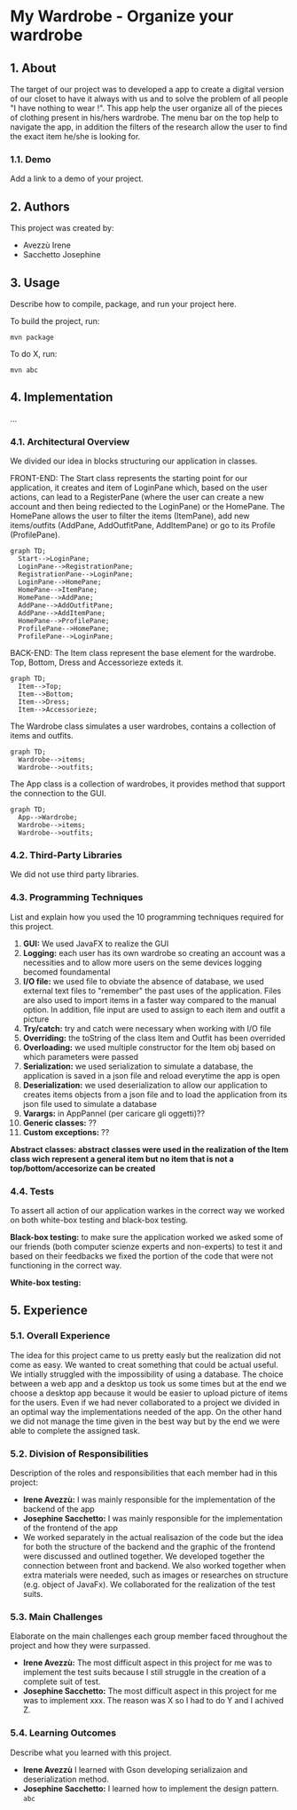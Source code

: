 # My Wardrobe - Organize your wardrobe

## 1. About

The target of our project was to developed a app to create a digital version of our closet to have it always with us and to solve the problem of all people "I have nothing to wear !". This app help the user organize all of the pieces of clothing present in his/hers wardrobe.
The menu bar on the top help to navigate the app, in addition the filters of the research allow the user to find the exact item he/she is looking for.

### 1.1. Demo

Add a link to a demo of your project.

## 2. Authors

This project was created by:

* Avezzù Irene
* Sacchetto Josephine

## 3. Usage

Describe how to compile, package, and run your project here.

To build the project, run:

```shell
mvn package
```

To do X, run:

```
mvn abc
```

## 4. Implementation

...

### 4.1. Architectural Overview

We divided our idea in blocks structuring our application in classes.

FRONT-END:
The Start class represents the starting point for our application, it creates and item of LoginPane which, based on the user actions, can lead to a RegisterPane (where the user can create a new account and then being rediected to the LoginPane) or the HomePane. The HomePane allows the user to filter the items (ItemPane), add new items/outfits (AddPane, AddOutfitPane, AddItemPane) or go to its Profile (ProfilePane).

```mermaid
graph TD;
  Start-->LoginPane;
  LoginPane-->RegistrationPane;
  RegistrationPane-->LoginPane;
  LoginPane-->HomePane;
  HomePane-->ItemPane;
  HomePane-->AddPane;
  AddPane-->AddOutfitPane;
  AddPane-->AddItemPane;
  HomePane-->ProfilePane;
  ProfilePane-->HomePane;
  ProfilePane-->LoginPane;
```

BACK-END:
The Item class represent the base element for the wardrobe. Top, Bottom, Dress and Accessorieze exteds it.
```mermaid
graph TD;
  Item-->Top;
  Item-->Bottom;
  Item-->Dress;
  Item-->Accessorieze;
```
The Wardrobe class simulates a user wardrobes, contains a collection of items and outfits.
```mermaid
graph TD;
  Wardrobe-->items;
  Wardrobe-->outfits;
```
The App class is a collection of wardrobes, it provides method that support the connection to the GUI.
```mermaid
graph TD;
  App-->Wardrobe;
  Wardrobe-->items;
  Wardrobe-->outfits;
```

### 4.2. Third-Party Libraries

We did not use third party libraries.

### 4.3. Programming Techniques

List and explain how you used the 10 programming techniques required for this project.
1.   **GUI:** We used JavaFX to realize the GUI
2.   **Logging:** each user has its own wardrobe so creating an account was a necessities and to allow more users on the seme devices logging becomed foundamental
3.   **I/O file:** we used file to obviate the absence of database, we used external text files to "remember" the past uses of the application. Files are also used to import items in a faster way compared to the manual option. In addition, file input are used to assign to each item and outfit a picture
4.   **Try/catch:** try and catch were necessary when working with I/O file  
5.   **Overriding:** the toString of the class Item and Outfit has been overrided
6.   **Overloading:** we used multiple constructor for the Item obj based on which parameters were passed
7.   **Serialization:** we used serialization to simulate a database, the application is saved in a json file and reload everytime the app is open
8.   **Deserialization:** we used deserialization to allow our application to creates items objects from a json file and to load the application from its json file used to simulate a database
9.   **Varargs:** in AppPannel (per caricare gli oggetti)??
10.  **Generic classes:** ??
11.  **Custom exceptions:** ??

**Abstract classes: abstract classes were used in the realization of the Item class wich represent a general item but no item that is not a top/bottom/accesorize can be created**


### 4.4. Tests

To assert all action of our application warkes in the correct way we worked on both white-box testing and black-box testing.

**Black-box testing:** to make sure the application worked we asked some of our friends (both computer scienze experts and non-experts) to test it and based on their feedbacks we fixed the portion of the code that were not functioning in the correct way.

**White-box testing:**

## 5. Experience

### 5.1. Overall Experience

The idea for this project came to us pretty easly but the realization did not come as easy. We wanted to creat something that could be actual useful. We intially struggled with the impossibility of using a database. The choice between a web app and a desktop us took us some times but at the end we choose a desktop app because it would be easier to upload picture of items for the users.
Even if we had never collaborated to a project we divided in an optimal way the implementations needed of the app. On the other hand we did not manage the time given in the best way but by the end we were able to complete the assigned task.

### 5.2. Division of Responsibilities

Description of the roles and responsibilities that each member had in this project:

- **Irene Avezzù:** I was mainly responsible for the implementation of the backend of the app
- **Josephine Sacchetto:** I was mainly responsible for the implementation of the frontend of the app
- We worked separately in the actual realisazion of the code but the idea for both the structure of the backend and the graphic of the frontend were discussed and outlined together. We developed together the connection between front and backend. We also worked together when extra materials were needed, such as images or researches on structure (e.g. object of JavaFx). We collaborated for the realization of the test suits.

### 5.3. Main Challenges

Elaborate on the main challenges each group member faced throughout the project and how they were surpassed.

- **Irene Avezzù:** The most difficult aspect in this project for me was to implement the test suits because I still struggle in the creation of a complete suit of test.
- **Josephine Sacchetto:** The most difficult aspect in this project for me was to implement xxx. The reason was X so I had to do Y and I achived Z.

### 5.4. Learning Outcomes

Describe what you learned with this project.

- **Irene Avezzù** I learned with Gson developing serializaion and deserialization method.
- **Josephine Sacchetto:** I learned how to implement the design pattern. `abc`




